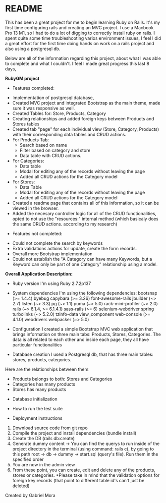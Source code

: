 # README

This has been a great project for me to begin learning Ruby on Rails.
It's my first time configuring rails and creating an MVC project.
I use a Macbook Pro 13 M1, so I had to do a lot of digging to correctly install ruby on rails.
I spent quite some time troubleshooting varios environment issues, I feel I did a great effort 
for the first time doing hands on work on a rails project and also using a postgresql db.

Below are all of the information regarding this project, about what I was able to complete
and what I couldn't. I feel I made great progress this last 8 days,

**RubyGM project**

* Features completed:
- Implementation of postgresql database,
- Created MVC project and integrated Bootstrap as the main theme, made sure it was responsive as well.
- Created Tables for: Store, Products, Category
- Creating relationships and added foreign keys between Products and Stores tables
- Created tab "page" for each individual view (Store, Category, Products) with their corresponding data tables and CRUD actions.
- For Products Tab: 
    - Search based on name
    - Filter based on category and store
    - Data table with CRUD actions.
- For Categories:
    - Data table
    - Modal for editing any of the records without leaving the page
    - Added all CRUD actions for the Category model
- For Stores:
    - Data Table
    - Modal for editing any of the records without leaving the page
    - Added all CRUD actions for the Category model
- Created a readme page that contains all of this information, so it can be viewed in the browser.
- Added the necesary controller logic for all of the CRUD functionalities, opted to not use the "resources:" internal method 
(which basicaly does the same CRUD actions. according to my research)

* Features not completed:
 - Could not complete the search by keywords
 - Extra validations actions for update, create the form records.
 - Overall more Bootstrap implementation
 - Could not establish the "A Category can have many Keywords, but a Keyword can only be part of one
Category" relationship using a model.

**Overall Application Description:**

* Ruby version
I'm using Ruby 2.7.2p137

* System dependencies
I'm using the following dependencies:
  bootsnap (>= 1.4.4)
  byebug
  capybara (>= 3.26)
  font-awesome-rails
  jbuilder (~> 2.7)
  listen (~> 3.3)
  pg (~> 1.1)
  puma (~> 5.0)
  rack-mini-profiler (~> 2.0)
  rails (~> 6.1.4, >= 6.1.4.1)
  sass-rails (>= 6)
  selenium-webdriver
  spring
  turbolinks (~> 5.2.0)
  tzinfo-data
  view_component
  web-console (>= 4.1.0)
  webdrivers
  webpacker (~> 5.0)

* Configuration
I created a simple Bootstrap MVC web application that brings information 
on three main tabs: Products, Stores, Categories. The data is all related
to each other and inside each page, they all have particular functionalities

* Database creation
I used a Postgresql db, that has three main tables: stores, products, categories.

Here are the relationships between them:
- Products belongs to both: Stores and Categories
- Categories has many products
- Stores has many products

* Database initialization

* How to run the test suite

* Deployment instructions
1. Download source code from git repo
2. Compile the project and install dependencies (bundle install)
3. Create the DB (rails db:create)
4. Generate dummy content -> You can find the querys to run inside of the 
   project directory in the terminal (using command: rails c), by going to this path
   root -> db -> dummy -> start.sql (query's file).
   Run them in the specified order
5. You are now in the admin view
6. From these point, you can create, edit and delete any of the products, stores or categories.
*Please take in mind that the validation options 
for foreign key records (that point to different table id's can't just be deleted)

Created by Gabriel Mora
